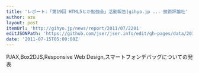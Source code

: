 ```yaml
---
title: 'レポート:「第19回 HTML5とか勉強会」活動報告|gihyo.jp ... 技術評論社'
author: azu
layout: post
itemUrl: 'http://gihyo.jp/news/report/2011/07/2201'
editJSONPath: 'https://github.com/jser/jser.info/edit/gh-pages/data/2011/07/index.json'
date: '2011-07-15T05:00:00Z'
---
```

PJAX,Box2DJS,Responsive Web Design,スマートフォンデバッグについての発表
